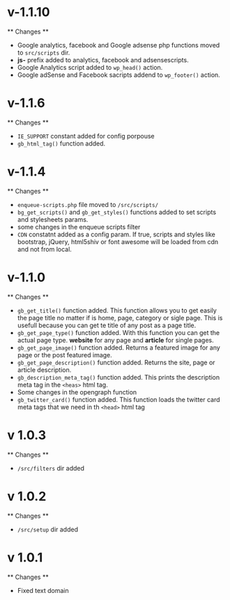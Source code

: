 # v-1.1.10

** Changes **

- Google analytics, facebook and Google adsense php functions moved to ``src/scripts`` dir.
- **js-** prefix added to analytics, facebook and adsensescripts.
- Google Analytics script added to ``wp_head()`` action.
- Google adSense and Facebook sacripts addend to ``wp_footer()`` action.

# v-1.1.6

** Changes **

- ``IE_SUPPORT`` constant added for config porpouse
- ``gb_html_tag()`` function added.

# v-1.1.4

** Changes **

- ``enqueue-scripts.php`` file moved to ``/src/scripts/``
- ``bg_get_scripts()`` and ``gb_get_styles()`` functions added to set scripts and stylesheets params.
- some changes in the enqueue scripts filter
- ``CDN`` constatnt added as a config param. If true, scripts and styles like bootstrap, jQuery, html5shiv or font awesome will be loaded from cdn and not from local.

# v-1.1.0

** Changes **

- ``gb_get_title()`` function added. This function allows you to get easily the page title no matter if is home, page, category or sigle page. This is usefull because you can get te title of any post as a page title.
- ``gb_get_page_type()`` function added. With this function you can get the actual page type. **website** for any page and **article** for single pages.
- ``gb_get_page_image()`` function added. Returns a featured image for any page or the post featured image.
- ``gb_get_page_description()`` function added. Returns the site, page or article description.
- ``gb_description_meta_tag()`` function added. This prints the description meta tag in the ``<heas>`` html tag.
- Some changes in the opengraph function
- ``gb_twitter_card()`` function added. This function loads the twitter card meta tags that we need in th ``<head>`` html tag

# v 1.0.3

** Changes **

- ``/src/filters`` dir added

# v 1.0.2

** Changes **

- ``/src/setup`` dir added

# v 1.0.1

** Changes **

- Fixed text domain